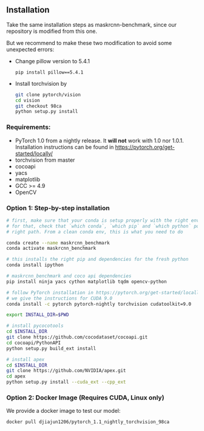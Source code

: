 ## Installation
Take the same installation steps as maskrcnn-benchmark, since our repository is modified from this one.

But we recommend to make these two modification to avoid some unexpected errors:

* Change pillow version to 5.4.1
    ```
    pip install pillow==5.4.1
    ```

* Install torchvision by
    ```bash
    git clone pytorch/vision
    cd vision
    git checkout 98ca
    python setup.py install
    ```



### Requirements:
- PyTorch 1.0 from a nightly release. It **will not** work with 1.0 nor 1.0.1. Installation instructions can be found in https://pytorch.org/get-started/locally/
- torchvision from master
- cocoapi
- yacs
- matplotlib
- GCC >= 4.9
- OpenCV


### Option 1: Step-by-step installation

```bash
# first, make sure that your conda is setup properly with the right environment
# for that, check that `which conda`, `which pip` and `which python` points to the
# right path. From a clean conda env, this is what you need to do

conda create --name maskrcnn_benchmark
conda activate maskrcnn_benchmark

# this installs the right pip and dependencies for the fresh python
conda install ipython

# maskrcnn_benchmark and coco api dependencies
pip install ninja yacs cython matplotlib tqdm opencv-python

# follow PyTorch installation in https://pytorch.org/get-started/locally/
# we give the instructions for CUDA 9.0
conda install -c pytorch pytorch-nightly torchvision cudatoolkit=9.0

export INSTALL_DIR=$PWD

# install pycocotools
cd $INSTALL_DIR
git clone https://github.com/cocodataset/cocoapi.git
cd cocoapi/PythonAPI
python setup.py build_ext install

# install apex
cd $INSTALL_DIR
git clone https://github.com/NVIDIA/apex.git
cd apex
python setup.py install --cuda_ext --cpp_ext

```

### Option 2: Docker Image (Requires CUDA, Linux only)

We provide a docker image to test our model:

```bash
docker pull djiajun1206/pytorch_1.1_nightly_torchvision_98ca
```

